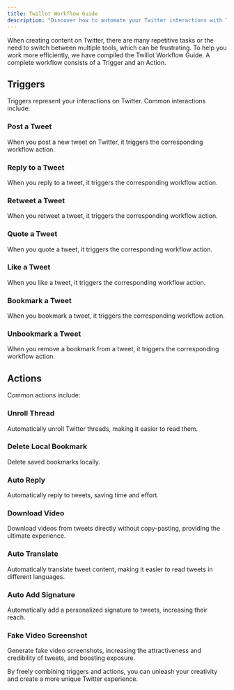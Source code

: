 ```yaml
---
title: Twillot Workflow Guide
description: "Discover how to automate your Twitter interactions with Twillot Workflow Guide. Learn about various triggers and actions to streamline your Twitter experience."
---
```


When creating content on Twitter, there are many repetitive tasks or the need to switch between multiple tools, which can be frustrating. To help you work more efficiently, we have compiled the Twillot Workflow Guide.
A complete workflow consists of a Trigger and an Action.

## Triggers

Triggers represent your interactions on Twitter. Common interactions include:

### Post a Tweet
When you post a new tweet on Twitter, it triggers the corresponding workflow action.

### Reply to a Tweet
When you reply to a tweet, it triggers the corresponding workflow action.

### Retweet a Tweet
When you retweet a tweet, it triggers the corresponding workflow action.

### Quote a Tweet
When you quote a tweet, it triggers the corresponding workflow action.

### Like a Tweet
When you like a tweet, it triggers the corresponding workflow action.

### Bookmark a Tweet
When you bookmark a tweet, it triggers the corresponding workflow action.

### Unbookmark a Tweet
When you remove a bookmark from a tweet, it triggers the corresponding workflow action.

## Actions

Common actions include:

### Unroll Thread
Automatically unroll Twitter threads, making it easier to read them.

### Delete Local Bookmark
Delete saved bookmarks locally.

### Auto Reply
Automatically reply to tweets, saving time and effort.

### Download Video
Download videos from tweets directly without copy-pasting, providing the ultimate experience.

### Auto Translate
Automatically translate tweet content, making it easier to read tweets in different languages.

### Auto Add Signature
Automatically add a personalized signature to tweets, increasing their reach.

### Fake Video Screenshot
Generate fake video screenshots, increasing the attractiveness and credibility of tweets, and boosting exposure.

By freely combining triggers and actions, you can unleash your creativity and create a more unique Twitter experience.
